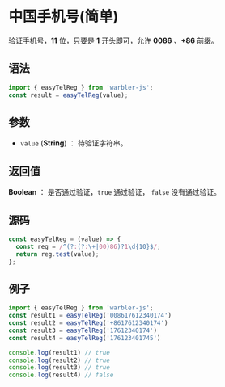

# 中国手机号(简单)

验证手机号，**11** 位，只要是 **1** 开头即可，允许 **0086** 、**+86** 前缀。

## 语法

```js
import { easyTelReg } from 'warbler-js';
const result = easyTelReg(value);
```

## 参数

- `value` (**String**) ： 待验证字符串。

## 返回值

**Boolean** ： 是否通过验证，`true` 通过验证， `false` 没有通过验证。

## 源码

```js
const easyTelReg = (value) => {
  const reg = /^(?:(?:\+|00)86)?1\d{10}$/;
  return reg.test(value);
};
```

## 例子

```js
import { easyTelReg } from 'warbler-js';
const result1 = easyTelReg('008617612340174')
const result2 = easyTelReg('+8617612340174')
const result3 = easyTelReg('17612340174')
const result4 = easyTelReg('176123401745')

console.log(result1) // true
console.log(result2) // true
console.log(result3) // true
console.log(result4) // false
```
